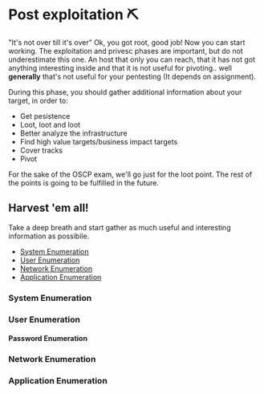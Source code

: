 # Post exploitation ⛏
"It's not over till it's over"
Ok, you got root, good job! Now you can start working.
The exploitation and privesc phases are important, but do not underestimate this one. An host that only you can reach, that it has not got anything interesting inside and that it is not useful for pivoting.. well **generally** that's not useful for your pentesting (It depends on assignment).

During this phase, you should gather additional information about your target, in order to:
- Get pesistence
- Loot, loot and loot
- Better analyze the infrastructure
- Find high value targets/business impact targets
-  Cover tracks
- Pivot

For the sake of the OSCP exam, we'll go just for the loot point. The rest of the points is going to be fulfilled in the future.

## Harvest 'em all!
Take a deep breath and start gather as much useful and interesting information as possibile.
- [System Enumeration](#system-enumeration)
- [User Enumeration](#user-enumeration)
- [Network Enumeration](#network-enumeration)
- [Application Enumeration](#application-enumeration)

### System Enumeration
### User Enumeration
#### Password Enumeration
### Network Enumeration
### Application Enumeration
